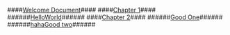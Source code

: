 ####[Welcome Document](/)####
####[Chapter 1](/Chapter-1/index.html)####
######[HelloWorld](/Chapter-1/HelloWorld.html)######
####[Chapter 2](/Chapter-2/index.html)####
######[Good One](/Chapter-2/Good.html)######
######[hahaGood two](/Chapter-2/job.html)######
